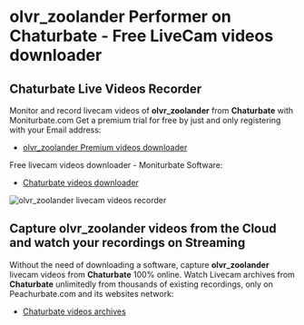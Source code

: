 # olvr_zoolander Performer on Chaturbate - Free LiveCam videos downloader

## Chaturbate Live Videos Recorder

Monitor and record livecam videos of **olvr_zoolander** from **Chaturbate** with Moniturbate.com
Get a premium trial for free by just and only registering with your Email address:
* [olvr_zoolander Premium videos downloader](https://moniturbate.com/request-demo-licence-key.html)

Free livecam videos downloader - Moniturbate Software:
* [Chaturbate videos downloader](https://moniturbate.com/moniturbate-download-software.html)

![olvr_zoolander livecam videos recorder](https://peachurnet.com/templates/moniturbate-software.png)


## Capture olvr_zoolander videos from the Cloud and watch your recordings on Streaming

Without the need of downloading a software, capture **olvr_zoolander** livecam videos from **Chaturbate** 100% online.
Watch Livecam archives from **Chaturbate** unlimitedly from thousands of existing recordings, only on Peachurbate.com and its websites network:
* [Chaturbate videos archives](https://peachurnet.com/)